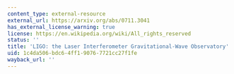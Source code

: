 ```yaml
---
content_type: external-resource
external_url: https://arxiv.org/abs/0711.3041
has_external_license_warning: true
license: https://en.wikipedia.org/wiki/All_rights_reserved
status: ''
title: 'LIGO: the Laser Interferometer Gravitational-Wave Observatory'
uid: 1c4da506-bdc6-4ff1-9076-7721cc27f1fe
wayback_url: ''
---
```

